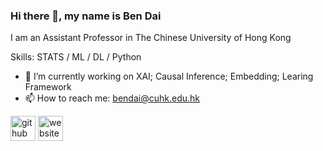 ### Hi there 👋, my name is Ben Dai
I am an Assistant Professor in The Chinese University of Hong Kong

Skills: STATS / ML / DL / Python

- 🔭 I’m currently working on XAI; Causal Inference; Embedding; Learing Framework 
- 📫 How to reach me: bendai@cuhk.edu.hk 


[<img src='https://cdn.jsdelivr.net/npm/simple-icons@3.0.1/icons/github.svg' alt='github' height='40'>](https://github.com/statmlben)  [<img src='https://cdn.jsdelivr.net/npm/simple-icons@3.0.1/icons/icloud.svg' alt='website' height='40'>](https://www.bendai.org/)  

<!-- [![Top Langs](https://github-readme-stats.vercel.app/api/top-langs/?username=statmlben)](https://github.com/anuraghazra/github-readme-stats)

![GitHub stats](https://github-readme-stats.vercel.app/api?username=statmlben&show_icons=true)  

 -->
